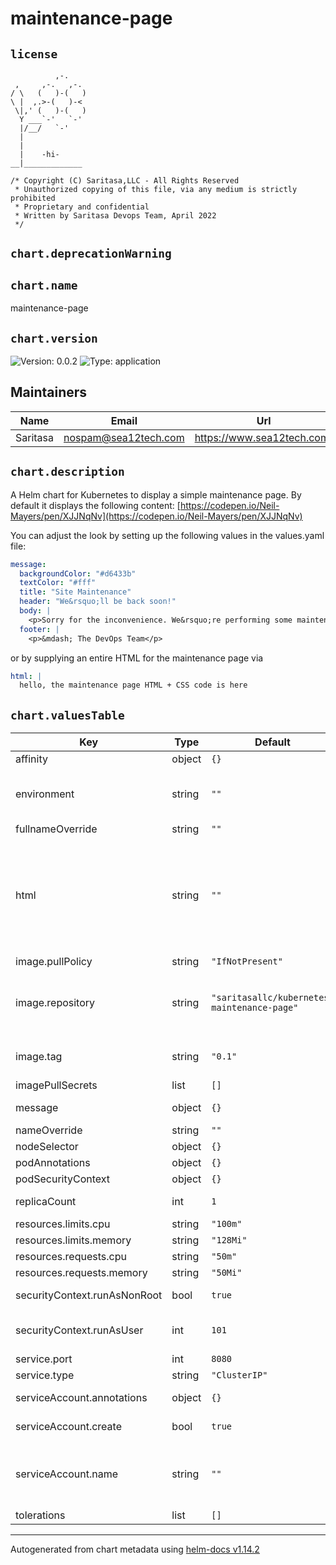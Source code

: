 
# maintenance-page

## `license`
```
          ,-.
 ,     ,-.   ,-.
/ \   (   )-(   )
\ |  ,.>-(   )-<
 \|,' (   )-(   )
  Y ___`-'   `-'
  |/__/   `-'
  |
  |
  |    -hi-
__|_____________

/* Copyright (C) Saritasa,LLC - All Rights Reserved
 * Unauthorized copying of this file, via any medium is strictly prohibited
 * Proprietary and confidential
 * Written by Saritasa Devops Team, April 2022
 */

```

## `chart.deprecationWarning`

## `chart.name`

maintenance-page

## `chart.version`

![Version: 0.0.2](https://img.shields.io/badge/Version-0.0.2-informational?style=flat-square) ![Type: application](https://img.shields.io/badge/Type-application-informational?style=flat-square)

## Maintainers

| Name | Email | Url |
| ---- | ------ | --- |
| Saritasa | <nospam@sea12tech.com> | <https://www.sea12tech.com/> |

## `chart.description`

A Helm chart for Kubernetes to display a simple maintenance page.
By default it displays the following content:
[https://codepen.io/Neil-Mayers/pen/XJJNqNv](https://codepen.io/Neil-Mayers/pen/XJJNqNv)

You can adjust the look by setting up the following values in the values.yaml file:

```yaml
message:
  backgroundColor: "#d6433b"
  textColor: "#fff"
  title: "Site Maintenance"
  header: "We&rsquo;ll be back soon!"
  body: |
    <p>Sorry for the inconvenience. We&rsquo;re performing some maintenance at the moment. We&rsquo;ll be back up shortly!</p>
  footer: |
    <p>&mdash; The DevOps Team</p>
```

or by supplying an entire HTML for the maintenance page via

```yaml
html: |
  hello, the maintenance page HTML + CSS code is here
```

## `chart.valuesTable`

| Key | Type | Default | Description |
|-----|------|---------|-------------|
| affinity | object | `{}` |  |
| environment | string | `""` | name of the environment you're placing the maintenance page for like dev, prod, staging |
| fullnameOverride | string | `""` |  |
| html | string | `""` | html for the maintenance page. If you need a totally custom HTML design, then keep message config above empty and put here a full HTML (CSS+HTML). You can test the page here: https://codepen.io/Neil-Mayers/pen/XJJNqNv |
| image.pullPolicy | string | `"IfNotPresent"` | pull policy |
| image.repository | string | `"saritasallc/kubernetes-maintenance-page"` | container repository, adjust in https://github.com/saritasa-nest/saritasa-devops-docker-images/pull/29 |
| image.tag | string | `"0.1"` | Overrides the image tag whose default is the chart appVersion. |
| imagePullSecrets | list | `[]` | credentials for docker login |
| message | object | `{}` | message configuration in the maintenance page. |
| nameOverride | string | `""` |  |
| nodeSelector | object | `{}` |  |
| podAnnotations | object | `{}` |  |
| podSecurityContext | object | `{}` |  |
| replicaCount | int | `1` | how many replicas (pods) to run |
| resources.limits.cpu | string | `"100m"` |  |
| resources.limits.memory | string | `"128Mi"` |  |
| resources.requests.cpu | string | `"50m"` |  |
| resources.requests.memory | string | `"50Mi"` |  |
| securityContext.runAsNonRoot | bool | `true` | run the container as non-root user |
| securityContext.runAsUser | int | `101` | run under non-root user, 101 - is nginx user defined in the docker container |
| service.port | int | `8080` |  |
| service.type | string | `"ClusterIP"` |  |
| serviceAccount.annotations | object | `{}` | Annotations to add to the service account |
| serviceAccount.create | bool | `true` | Specifies whether a service account should be created |
| serviceAccount.name | string | `""` | The name of the service account to use. If not set and create is true, a name is generated using the fullname template |
| tolerations | list | `[]` |  |

----------------------------------------------
Autogenerated from chart metadata using [helm-docs v1.14.2](https://github.com/norwoodj/helm-docs/releases/v1.14.2)
